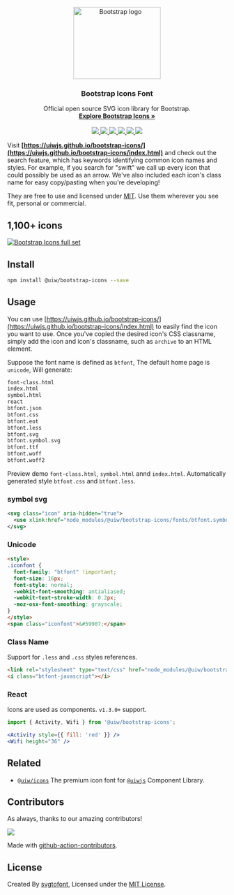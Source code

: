 <p align="center">
  <a href="https://uiwjs.github.io/bootstrap-icons/index.html">
    <img src="https://v5.getbootstrap.com/docs/5.0/assets/brand/bootstrap-logo-shadow.png" alt="Bootstrap logo" width="200" height="165">
  </a>
</p>

<h3 align="center">Bootstrap Icons Font</h3>

<p align="center">
  Official open source SVG icon library for Bootstrap.
  <br>
  <a href="https://icons.getbootstrap.com/"><strong>Explore Bootstrap Icons »</strong></a>
  <br>
  <br>
  <a href="https://github.com/uiwjs/bootstrap-icons/issues">
    <img src="https://img.shields.io/github/issues/uiwjs/bootstrap-icons.svg" />
  </a>
  <a href="https://github.com/uiwjs/bootstrap-icons/network">
    <img src="https://img.shields.io/github/forks/uiwjs/bootstrap-icons.svg" />
  </a>
  <a href="https://github.com/uiwjs/bootstrap-icons/stargazers">
    <img src="https://img.shields.io/github/stars/uiwjs/bootstrap-icons.svg" />
  </a>
  <a href="https://github.com/uiwjs/bootstrap-icons/releases">
    <img src="https://img.shields.io/github/release/uiwjs/bootstrap-icons.svg" />
  </a>
  <a href="https://github.com/uiwjs/bootstrap-icons">
    <img src="https://img.shields.io/dub/l/vibe-d.svg" />
  </a>
  <a href="https://www.npmjs.com/package/@uiw/bootstrap-icons">
    <img src="https://img.shields.io/npm/v/@uiw/bootstrap-icons.svg" />
  </a>
</p>

Visit **[https://uiwjs.github.io/bootstrap-icons/](https://uiwjs.github.io/bootstrap-icons/index.html)** and check out the search feature, which has keywords identifying common icon names and styles. For example, if you search for "swift" we call up every icon that could possibly be used as an arrow. We've also included each icon's class name for easy copy/pasting when you're developing!

They are free to use and licensed under [MIT](https://opensource.org/licenses/MIT). Use them wherever you see fit, personal or commercial. 

## 1,100+ icons

[![Bootstrap Icons full set](https://user-images.githubusercontent.com/98681/91365119-402cdc00-e7b5-11ea-9a2c-e1a03aed21c3.png)](https://icons.getbootstrap.com)

## Install

```bash
npm install @uiw/bootstrap-icons --save
```

## Usage

You can use [https://uiwjs.github.io/bootstrap-icons/](https://uiwjs.github.io/bootstrap-icons/index.html) to easily find the icon you want to use. Once you've copied the desired icon's CSS classname, simply add the icon and icon's classname, such as `archive` to an HTML element.

Suppose the font name is defined as `btfont`, The default home page is `unicode`, Will generate: 

```bash
font-class.html
index.html
symbol.html
react
btfont.json
btfont.css
btfont.eot
btfont.less
btfont.svg
btfont.symbol.svg
btfont.ttf
btfont.woff
btfont.woff2
```

Preview demo `font-class.html`, `symbol.html` annd `index.html`. Automatically generated style `btfont.css` and `btfont.less`.

### symbol svg

```xml
<svg class="icon" aria-hidden="true">
  <use xlink:href="node_modules/@uiw/bootstrap-icons/fonts/btfont.symbol.svg#btfont-javascript"></use>
</svg>
```

### Unicode

```html
<style>
.iconfont {
  font-family: "btfont" !important;
  font-size: 16px;
  font-style: normal;
  -webkit-font-smoothing: antialiased;
  -webkit-text-stroke-width: 0.2px;
  -moz-osx-font-smoothing: grayscale;
}
</style>
<span class="iconfont">&#59907;</span>
```

### Class Name

Support for `.less` and `.css` styles references.

```html
<link rel="stylesheet" type="text/css" href="node_modules/@uiw/bootstrap-icons/fonts/btfont.css">
<i class="btfont-javascript"></i>
```

### React

Icons are used as components. `v1.3.0+` support.

```jsx
import { Activity, Wifi } from '@uiw/bootstrap-icons';

<Activity style={{ fill: 'red' }} />
<Wifi height="36" />
```

## Related

- [`@uiw/icons`](https://github.com/uiwjs/icons) The premium icon font for [`@uiwjs`](https://github.com/uiwjs) Component Library.

## Contributors

As always, thanks to our amazing contributors!

<a href="https://github.com/uiwjs/bootstrap-icons/graphs/contributors">
  <img src="https://uiwjs.github.io/bootstrap-icons/CONTRIBUTORS.svg" />
</a>

Made with [github-action-contributors](https://github.com/jaywcjlove/github-action-contributors).

## License

Created By [svgtofont](https://github.com/jaywcjlove/svgtofont), Licensed under the [MIT License](https://opensource.org/licenses/MIT).
